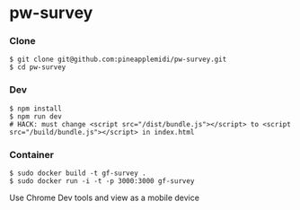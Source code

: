 pw-survey
=====================

### Clone

```
$ git clone git@github.com:pineapplemidi/pw-survey.git
$ cd pw-survey
```

### Dev

```
$ npm install
$ npm run dev
# HACK: must change <script src="/dist/bundle.js"></script> to <script src="/build/bundle.js"></script> in index.html
```

### Container

```
$ sudo docker build -t gf-survey .
$ sudo docker run -i -t -p 3000:3000 gf-survey
```

Use Chrome Dev tools and view as a mobile device
